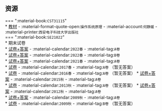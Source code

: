 ## 资源  
=== ":material-book:`CST31115`"  
    * [教材](https://api.mir6.com/api/lanzou?url=https://cqu-openlib.lanzout.com/iT0j02bq9sah&down=true) - :material-format-quote-open:`操作系统原理` - :material-account:`何静媛` - :material-printer:`西安电子科技大学出版社`  
=== ":material-book:`SE21022`"  
    * 期末试卷  
        * [试卷+答案](https://api.mir6.com/api/lanzou?url=https://cqu-openlib.lanzout.com/in4LA26mje2b&down=true) - :material-calendar:`2022春` - :material-tag:`A卷`  
        * [试卷+答案](https://api.mir6.com/api/lanzou?url=https://cqu-openlib.lanzout.com/i8UeI26mje6f&down=true) - :material-calendar:`2022春` - :material-tag:`B卷`  
        * [试卷+答案](https://api.mir6.com/api/lanzou?url=https://cqu-openlib.lanzout.com/imkqC26mjdyh&down=true) - :material-calendar:`2021春` - :material-tag:`A卷`  
        * [试卷](https://api.mir6.com/api/lanzou?url=https://cqu-openlib.lanzout.com/i5zbI2gdo2fi&down=true) - :material-calendar:`2017春` - :material-tag:`A卷` （暂无答案）  
        * [试卷](https://api.mir6.com/api/lanzou?url=https://cqu-openlib.lanzout.com/iigzn2gdo2cf&down=true) - :material-calendar:`2016春` - :material-tag:`A卷` （暂无答案） 
        * [试卷+答案](https://api.mir6.com/api/lanzou?url=https://cqu-openlib.lanzout.com/ilaPc2gdo28b&down=true) - :material-calendar:`2015秋` - :material-tag:`A卷`   
        * [试卷](https://api.mir6.com/api/lanzou?url=https://cqu-openlib.lanzout.com/iUsyH2gdo1yb&down=true) - :material-calendar:`2013秋` - :material-tag:`A卷` （暂无答案） 
        * [试卷+答案](https://api.mir6.com/api/lanzou?url=https://cqu-openlib.lanzout.com/ignIq2gdo1vi&down=true) - :material-calendar:`2012秋` - :material-tag:`A卷`   
        * [试卷+答案](https://api.mir6.com/api/lanzou?url=https://cqu-openlib.lanzout.com/iyhz82gdo0wd&down=true) - :material-calendar:`2009秋` - :material-tag:`A卷`   
        * [试卷](https://api.mir6.com/api/lanzou?url=https://cqu-openlib.lanzout.com/iXwv82gdo16d&down=true) - :material-calendar:`2009秋` - :material-tag:`B卷` （暂无答案） 
